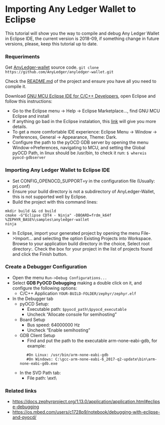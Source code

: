 # Importing Any Ledger Wallet to Eclipse 

This tutorial will show you the way to compile and debug Any Ledger Wallet in Eclipse IDE, the current version is 2018-09, if something change in future versions, please, keep this tutorial up to date.

### Requeriments

Get [AnyLedger-wallet](https://github.com/AnyLedger/anyledger-wallet) source code. ```git clone https://github.com/AnyLedger/anyledger-wallet.git```

Check the [README.md](https://github.com/AnyLedger/anyledger-wallet/blob/master/README.md) of the project and ensure you have all you need to compile it.

Download [GNU MCU Eclipse IDE for C/C++ Developers](https://github.com/gnu-mcu-eclipse/org.eclipse.epp.packages/releases/), open Eclipse and follow this instructions:

* Go to the Eclipse menu → Help → Eclipse Marketplace…, find GNU MCU Eclipse and install
* If anything go bad in the Eclipse instalation, this [link](https://gnu-mcu-eclipse.github.io/plugins/install/) will give you more details.
* To get a more comfortable IDE experience: Eclipse Menu → Window →  Preferences, General →  Appearance, Theme: Dark.
* Configure the path to the pyOCD GDB server by opening the menu Window->Preferences, navigating to MCU, and setting the Global pyOCD Path, in linux should be /usr/bin, to check it run: ```$ whereis pyocd-gdbserver```

### Importing Any Ledger Wallet to Eclipse IDE
* Set CONFIG_OPENOCD_SUPPORT=y in the configuration file (Usually: prj.conf)
* Ensure your build directory is not a subdirectory of AnyLedger-Wallet, this is not supported well by Eclipse.
* Build the project with this command lines:
```
mkdir build && cd build
cmake -G"Eclipse CDT4 - Ninja" -DBOARD=frdm_k64f %ZEPHYR_BASE%\samples\anyledger-wallet
ninja
```
* In Eclipse, import your generated project by opening the menu File->Import... and selecting the option Existing Projects into Workspace. Browse to your application build directory in the choice, Select root directory:. Check the box for your project in the list of projects found and click the Finish button.

### Create a Debugger Configuration

* Open the menu ```Run->Debug Configurations...```
* Select **GDB PyOCD Debugging** making a double click on it, and configure the following options:
  - C/C++ Application ```YOUR-BUILD-FOLDER/zephyr/zephyr.elf```
* In the Debugger tab
  - pyOCD Setup:
    - Executable path: ```$pyocd_path\$pyocd_executable```
    - Uncheck “Allocate console for semihosting”
  - Board Setup
    - Bus speed: 64000000 Hz
    - Uncheck “Enable semihosting”
  - GDB Client Setup
    - Find and put the path to the executable arm-none-eabi-gdb, for example:
     ``` 
        #On Linux: /usr/bin/arm-none-eabi-gdb
        #On Windows: C:\gcc-arm-none-eabi-6_2017-q2-update\bin\arm-none-eabi-gdb.exe
    ```
   - In the SVD Path tab:
     - File path: <zephyr base>\ext\

### Related links
* https://docs.zephyrproject.org/1.13.0/application/application.html#eclipse-debugging 
* https://os.mbed.com/users/c1728p9/notebook/debugging-with-eclipse-and-pyocd/

